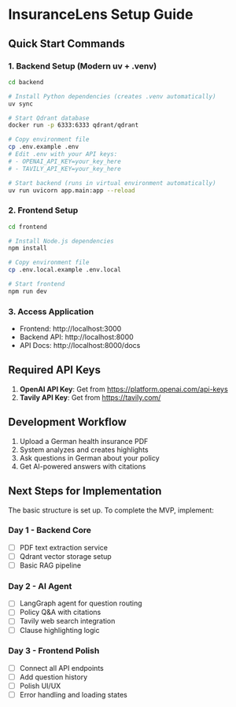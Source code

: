 # InsuranceLens Setup Guide

## Quick Start Commands

### 1. Backend Setup (Modern uv + .venv)
```bash
cd backend

# Install Python dependencies (creates .venv automatically)
uv sync

# Start Qdrant database  
docker run -p 6333:6333 qdrant/qdrant

# Copy environment file
cp .env.example .env
# Edit .env with your API keys:
# - OPENAI_API_KEY=your_key_here
# - TAVILY_API_KEY=your_key_here

# Start backend (runs in virtual environment automatically)
uv run uvicorn app.main:app --reload
```

### 2. Frontend Setup
```bash
cd frontend

# Install Node.js dependencies
npm install

# Copy environment file
cp .env.local.example .env.local

# Start frontend
npm run dev
```

### 3. Access Application
- Frontend: http://localhost:3000
- Backend API: http://localhost:8000
- API Docs: http://localhost:8000/docs

## Required API Keys

1. **OpenAI API Key**: Get from https://platform.openai.com/api-keys
2. **Tavily API Key**: Get from https://tavily.com/

## Development Workflow

1. Upload a German health insurance PDF
2. System analyzes and creates highlights
3. Ask questions in German about your policy
4. Get AI-powered answers with citations

## Next Steps for Implementation

The basic structure is set up. To complete the MVP, implement:

### Day 1 - Backend Core
- [ ] PDF text extraction service
- [ ] Qdrant vector storage setup
- [ ] Basic RAG pipeline

### Day 2 - AI Agent
- [ ] LangGraph agent for question routing
- [ ] Policy Q&A with citations
- [ ] Tavily web search integration
- [ ] Clause highlighting logic

### Day 3 - Frontend Polish
- [ ] Connect all API endpoints
- [ ] Add question history
- [ ] Polish UI/UX
- [ ] Error handling and loading states
